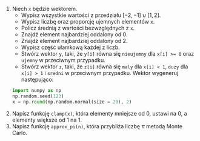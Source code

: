 1. Niech `x` będzie wektorem.
    * Wypisz wszystkie wartości z przedziału $[-2, -1] \cup [1, 2]$.
    * Wypisz liczbę oraz proporcję ujemnych elementów `x`.
    * Policz średnią z wartości bezwzględnych z `x`.
    * Znajdź element najbardziej oddalony od 0.
    * Znajdź element najbardziej oddalony od 2.
    * Wypisz część ułamkową każdej z liczb.
    * Stwórz wektor `y`, taki, że `y[i]` równa się `nieujemny` dla `x[i] >= 0` oraz `ujemny` w przeciwnym przypadku.
    * Stwórz wektor `z`, taki, że `z[i]` równa się `maly` dla `x[i] < 1`,  `duzy` dla `x[i] > 1` i `sredni` w przeciwnym przypadku.
    Wektor wygeneruj następująco:
    ```python
    import numpy as np
    np.random.seed(123)
    x = np.round(np.random.normal(size = 20), 2)
    ```
2. Napisz funkcję `clamp(x)`, która elementy mniejsze od 0, ustawi na 0, a elementy większe od 1 na 1.
3. Napisz funkcję `approx_pi(n)`, która przybliża liczbę $\pi$ metodą Monte Carlo.
